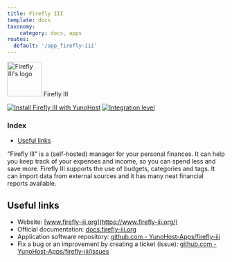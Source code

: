 ```yaml
---
title: Firefly III
template: docs
taxonomy:
    category: docs, apps
routes:
  default: '/app_firefly-iii'
---
```


<img src="/images/firefly_iii_logo.png" width="80px" alt="Firefly III's logo"> Firefly III

[![Install Firefly III with YunoHost](https://install-app.yunohost.org/install-with-yunohost.png)](https://install-app.yunohost.org/?app=firefly-iii) [![Integration level](https://dash.yunohost.org/integration/firefly-iii.svg)](https://dash.yunohost.org/appci/app/firefly-iii)

### Index

- [Useful links](#useful-links)

"Firefly III" is a (self-hosted) manager for your personal finances. It can help you keep track of your expenses and income, so you can spend less and save more. Firefly III supports the use of budgets, categories and tags. It can import data from external sources and it has many neat financial reports available.

## Useful links

+ Website: [www.firefly-iii.org](https://www.firefly-iii.org/)
+ Official documentation: [docs.firefly-iii.org](https://docs.firefly-iii.org/about-firefly-iii/introduction)
+ Application software repository: [github.com - YunoHost-Apps/firefly-iii](https://github.com/YunoHost-Apps/firefly-iii_ynh)
+ Fix a bug or an improvement by creating a ticket (issue): [github.com - YunoHost-Apps/firefly-iii/issues](https://github.com/YunoHost-Apps/firefly-iii_ynh/issues)
